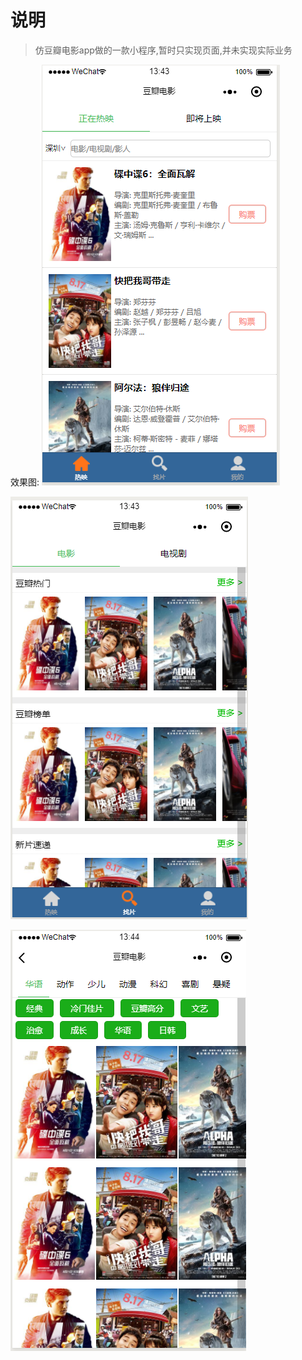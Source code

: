 # 说明
> 仿豆瓣电影app做的一款小程序,暂时只实现页面,并未实现实际业务

效果图:
![首页](./imgs/1.png)

![照片](./imgs/2.png)

![更多](./imgs/3.png)

